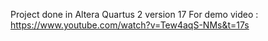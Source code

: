 Project done in Altera Quartus 2 version 17
For demo video : https://www.youtube.com/watch?v=Tew4aqS-NMs&t=17s
